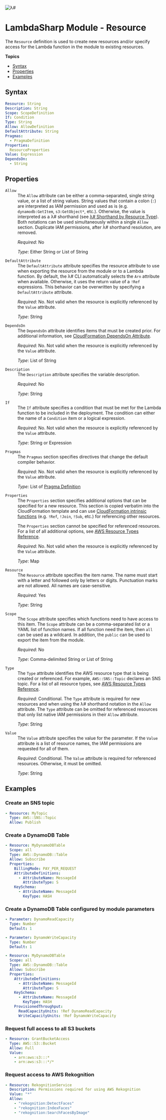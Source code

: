 ![λ#](LambdaSharp_v2_small.png)

# LambdaSharp Module - Resource

The `Resource` definition is used to create new resources and/or specify access for the Lambda function in the module to existing resources.

__Topics__
* [Syntax](#syntax)
* [Properties](#properties)
* [Examples](#examples)

## Syntax

```yaml
Resource: String
Description: String
Scope: ScopeDefinition
If: Condition
Type: String
Allow: AllowDefinition
DefaultAttribute: String
Pragmas:
  - PragmaDefinition
Properties:
  ResourceProperties
Value: Expression
DependsOn:
  - String
```

## Properties

<dl>

<dt><code>Allow</code></dt>
<dd>
The <code>Allow</code> attribute can be either a comma-separated, single string value, or a list of string values. String values that contain a colon (<code>:</code>) are interpreted as IAM permission and used as is (e.g. <code>dynamodb:GetItem</code>, <code>s3:GetObject*</code>, etc.). Otherwise, the value is interpreted as a λ# shorthand (see <a href="../src/LambdaSharp.Tool/Resources/IAM-Mappings.yml">λ# Shorthand by Resource Type</a>). Both notations can be used simultaneously within a single <code>Allow</code> section. Duplicate IAM permissions, after λ# shorthand resolution, are removed.

<i>Required</i>: No

<i>Type</i>: Either String or List of String
</dd>

<dt><code>DefaultAttribute</code></dt>
<dd>
The <code>DefaultAttribute</code> attribute specifies the resource attribute to use when exporting the resource from the module or to a Lambda function. By default, the λ# CLI automatically selects the <code>Arn</code> attribute when available. Otherwise, it uses the return value of a <code>!Ref</code> expressions. This behavior can be overwritten by specifying a <code>DefaultAttribute</code> attribute.

<i>Required</i>: No. Not valid when the resource is explicitly referenced by the <code>Value</code> attribute.

<i>Type</i>: String
</dd>

<dt><code>DependsOn</code></dt>
<dd>
The <code>DependsOn</code> attribute identifies items that must be created prior. For additional information, see <a href="https://docs.aws.amazon.com/AWSCloudFormation/latest/UserGuide/aws-attribute-dependson.html">CloudFormation DependsOn Attribute</a>.

<i>Required</i>: No. Not valid when the resource is explicitly referenced by the <code>Value</code> attribute.

<i>Type</i>: List of String
</dd>

<dt><code>Description</code></dt>
<dd>
The <code>Description</code> attribute specifies the variable description.

<i>Required</i>: No

<i>Type</i>: String
</dd>

<dt><code>If</code></dt>
<dd>
The <code>If</code> attribute specifies a condition that must be met for the Lambda function to be included in the deployment. The condition can either the name of a <code>Condition</code> item or a logical expression.

<i>Required</i>: No. Not valid when the resource is explicitly referenced by the <code>Value</code> attribute.

<i>Type</i>: String or Expression
</dd>

<dt><code>Pragmas</code></dt>
<dd>
The <code>Pragmas</code> section specifies directives that change the default compiler behavior.

<i>Required:</i> No. Not valid when the resource is explicitly referenced by the <code>Value</code> attribute.

<i>Type:</i> List of [Pragma Definition](Module-Pragmas.md)
</dd>

<dt><code>Properties</code></dt>
<dd>
The <code>Properties</code> section specifies additional options that can be specified for a new resource. This section is copied verbatim into the CloudFormation template and can use <a href="https://docs.aws.amazon.com/AWSCloudFormation/latest/UserGuide/intrinsic-function-reference.html">CloudFormation intrinsic functions</a> (e.g. <code>!Ref</code>, <code>!Join</code>, <code>!Sub</code>, etc.) for referencing other resources.

The <code>Properties</code> section cannot be specified for referenced resources. For a list of all additional options, see <a href="https://docs.aws.amazon.com/AWSCloudFormation/latest/UserGuide/aws-template-resource-type-ref.html">AWS Resource Types Reference</a>.

<i>Required</i>: No. Not valid when the resource is explicitly referenced by the <code>Value</code> attribute.

<i>Type</i>: Map
</dd>

<dt><code>Resource</code></dt>
<dd>
The <code>Resource</code> attribute specifies the item name. The name must start with a letter and followed only by letters or digits. Punctuation marks are not allowed. All names are case-sensitive.

<i>Required</i>: Yes

<i>Type</i>: String
</dd>

<dt><code>Scope</code></dt>
<dd>
The <code>Scope</code> attribute specifies which functions need to have access to this item. The <code>Scope</code> attribute can be a comma-separated list or a YAML list of function names. If all function need the item, then <code>all</code> can be used as a wildcard. In addition, the <code>public</code> can be used to export the item from the module.

<i>Required</i>: No

<i>Type</i>: Comma-delimited String or List of String
</dd>

<dt><code>Type</code></dt>
<dd>
The <code>Type</code> attribute identifies the AWS resource type that is being created or referenced. For example, <code>AWS::SNS::Topic</code> declares an SNS topic. For a list of all resource types, see <a href="https://docs.aws.amazon.com/AWSCloudFormation/latest/UserGuide/aws-template-resource-type-ref.html">AWS Resource Types Reference</a>.

<i>Required</i>: Conditional. The <code>Type</code> attribute is required for new resources and when using the λ# shorthand notation in the <code>Allow</code> attribute. The <code>Type</code> attribute can be omitted for referenced resources that only list native IAM permissions in their <code>Allow</code> attribute.

<i>Type</i>: String
</dd>

<dt><code>Value</code></dt>
<dd>
The <code>Value</code> attribute specifies the value for the parameter. If the <code>Value</code> attribute is a list of resource names, the IAM permissions are requested for all of them.

<i>Required</i>: Conditional. The <code>Value</code> attribute is required for referenced resources. Otherwise, it must be omitted.

<i>Type</i>: String
</dd>

</dl>

## Examples

### Create an SNS topic

```yaml
- Resource: MyTopic
  Type: AWS::SNS::Topic
  Allow: Publish
```

### Create a DynamoDB Table

```yaml
- Resource: MyDynamoDBTable
  Scope: all
  Type: AWS::DynamoDB::Table
  Allow: Subscribe
  Properties:
    BillingMode: PAY_PER_REQUEST
    AttributeDefinitions:
      - AttributeName: MessageId
        AttributeType: S
    KeySchema:
      - AttributeName: MessageId
        KeyType: HASH
```

### Create a DynamoDB Table configured by module parameters

```yaml
- Parameter: DynamoReadCapacity
  Type: Number
  Default: 1

- Parameter: DynamoWriteCapacity
  Type: Number
  Default: 1

- Resource: MyDynamoDBTable
  Scope: all
  Type: AWS::DynamoDB::Table
  Allow: Subscribe
  Properties:
    AttributeDefinitions:
      - AttributeName: MessageId
        AttributeType: S
    KeySchema:
      - AttributeName: MessageId
        KeyType: HASH
    ProvisionedThroughput:
      ReadCapacityUnits: !Ref DynamoReadCapacity
      WriteCapacityUnits: !Ref DynamoWriteCapacity
```

### Request full access to all S3 buckets

```yaml
- Resource: GrantBucketAccess
  Type: AWS::S3::Bucket
  Allow: Full
  Value:
    - arn:aws:s3:::*
    - arn:aws:s3:::*/*
```

### Request access to AWS Rekognition

```yaml
- Resource: RekognitionService
  Description: Permissions required for using AWS Rekognition
  Value: "*"
  Allow:
    - "rekognition:DetectFaces"
    - "rekognition:IndexFaces"
    - "rekognition:SearchFacesByImage"
```
